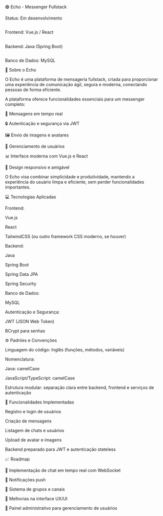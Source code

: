 🟢 Echo - Messenger Fullstack

Status: Em desenvolvimento
##
Frontend: Vue.js / React

##
Backend: Java (Spring Boot)
##
Banco de Dados: MySQL

📘 Sobre o Echo

O Echo é uma plataforma de mensageria fullstack, criada para proporcionar uma experiência de comunicação ágil, segura e moderna, conectando pessoas de forma eficiente.

A plataforma oferece funcionalidades essenciais para um messenger completo:

💬 Mensagens em tempo real

🔒 Autenticação e segurança via JWT

🖼️ Envio de imagens e avatares

👥 Gerenciamento de usuários

📊 Interface moderna com Vue.js e React

🎯 Design responsivo e amigável

O Echo visa combinar simplicidade e produtividade, mantendo a experiência do usuário limpa e eficiente, sem perder funcionalidades importantes.

💻 Tecnologias Aplicadas

Frontend:

Vue.js

React

TailwindCSS (ou outro framework CSS moderno, se houver)

Backend:

Java

Spring Boot

Spring Data JPA

Spring Security

Banco de Dados:

MySQL

Autenticação e Segurança:

JWT (JSON Web Token)

BCrypt para senhas

⚙️ Padrões e Convenções

Linguagem do código: Inglês (funções, métodos, variáveis)

Nomenclatura:

Java: camelCase

JavaScript/TypeScript: camelCase

Estrutura modular: separação clara entre backend, frontend e serviços de autenticação

🧩 Funcionalidades Implementadas

Registro e login de usuários

Criação de mensagens

Listagem de chats e usuários

Upload de avatar e imagens

Backend preparado para JWT e autenticação stateless

📈 Roadmap

📌 Implementação de chat em tempo real com WebSocket

📌 Notificações push

📌 Sistema de grupos e canais

📌 Melhorias na interface UX/UI

📌 Painel administrativo para gerenciamento de usuários
